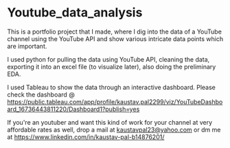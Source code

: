 # Youtube_data_analysis
This is a portfolio project that I made, where I dig into the data of a YouTube channel using the YouTube API and show various intricate data points which are important.

I used python for pulling the data using YouTube API, cleaning the data, exporting it into an excel file (to visualize later), also doing the preliminary EDA.

I used Tableau to show the data through an interactive dashboard. Please check the dashboard @ https://public.tableau.com/app/profile/kaustav.pal2299/viz/YouTubeDashboard_16736443811220/Dashboard1?publish=yes

If you're an youtuber and want this kind of work for your channel at very affordable rates as well, drop a mail at kaustavpal23@yahoo.com or dm me at https://www.linkedin.com/in/kaustav-pal-b14876201/
